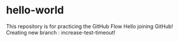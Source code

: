 # hello-world
This repository is for practicing the GitHub Flow
Hello joining GitHub!
Creating new branch : increase-test-timeout!

